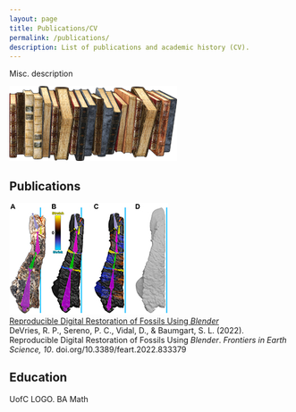 ```yaml
---
layout: page
title: Publications/CV
permalink: /publications/
description: List of publications and academic history (CV).
---
```


Misc. description

![Stack of books](/assets/Publications-300px.png)

## Publications

![Fossil bone being restored](/assets/RDRoFUB-f7-small.jpg) <br>
[Reproducible Digital Restoration of Fossils Using <em>Blender</em>](https://doi.org/10.3389/feart.2022.833379) <br>
DeVries, R. P., Sereno, P. C., Vidal, D., & Baumgart, S. L. (2022). Reproducible Digital Restoration of Fossils Using <em>Blender</em>. <em>Frontiers in Earth Science, 10</em>. doi.org/10.3389/feart.2022.833379

## Education

UofC LOGO. BA Math
